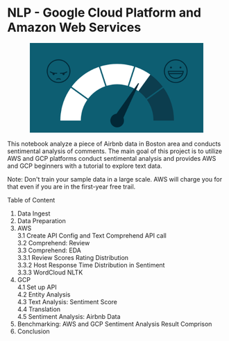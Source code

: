 # NLP - Google Cloud Platform and Amazon Web Services

<p align="center">
  <img width="400" src="2.png">
</p>

This notebook analyze a piece of Airbnb data in Boston area and conducts sentimental analysis of comments. The main goal of this project is to utilize AWS and GCP platforms conduct sentimental analysis and provides AWS and GCP beginners with a tutorial to explore text data. 

Note: Don't train your sample data in a large scale. AWS will charge you for that even if you are in the first-year free trail.
 
Table of Content

1. Data Ingest
2. Data Preparation
3. AWS
  <br>3.1 Create API Config and Text Comprehend API call
  <br>3.2 Comprehend: Review
  <br>3.3 Comprehend: EDA
    <br>3.3.1 Review Scores Rating Distribution
    <br>3.3.2 Host Response Time Distribution in Sentiment
    <br>3.3.3 WordCloud NLTK
4. GCP
  <br>4.1 Set up API
  <br>4.2 Entity Analysis
  <br>4.3 Text Analysis: Sentiment Score
  <br>4.4 Translation
  <br>4.5 Sentiment Analysis: Airbnb Data
5. Benchmarking: AWS and GCP Sentiment Analysis Result Comprison
6. Conclusion
